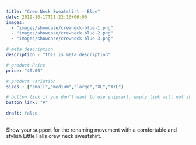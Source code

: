 ```yaml
---
title: "Crew Neck Sweatshirt - Blue"
date: 2019-10-17T11:22:16+06:00
images: 
  - "images/showcase/crewneck-blue-1.png"
  - "images/showcase/crewneck-blue-2.png"
  - "images/showcase/crewneck-blue-3.png"

# meta description
description : "this is meta description"

# product Price
price: "40.00"

# product variation
sizes : ["small","medium","large","XL","XXL"]

# button link if you don't want to use snipcart. empty link will not show button
button_link: "#"

draft: false
---
```


Show your support for the renaming movement with a comfortable and stylish Little Falls crew neck sweatshirt.